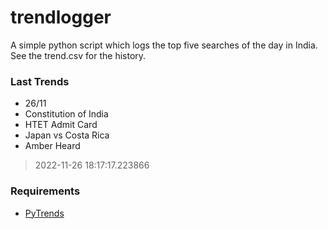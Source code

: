 # trendlogger
A simple python script which logs the top five searches of the day in India.<br>See the trend.csv for the history.<br>

<!-- Last Trends -->
### Last Trends
* 26/11
* Constitution of India
* HTET Admit Card
* Japan vs Costa Rica
* Amber Heard
> 2022-11-26 18:17:17.223866

<!-- Requirements -->
### Requirements
* [PyTrends](https://github.com/dreyco676/pytrends)
